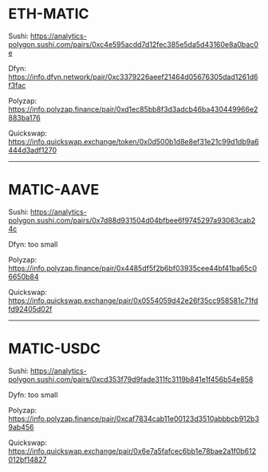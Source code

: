 # ETH-MATIC

Sushi:
https://analytics-polygon.sushi.com/pairs/0xc4e595acdd7d12fec385e5da5d43160e8a0bac0e

Dfyn:
https://info.dfyn.network/pair/0xc3379226aeef21464d05676305dad1261d6f3fac

Polyzap:
https://info.polyzap.finance/pair/0xd1ec85bb8f3d3adcb46ba430449966e2883ba176

Quickswap:
https://info.quickswap.exchange/token/0x0d500b1d8e8ef31e21c99d1db9a6444d3adf1270

---------------------------------

# MATIC-AAVE

Sushi:
https://analytics-polygon.sushi.com/pairs/0x7d88d931504d04bfbee6f9745297a93063cab24c

Dfyn: too small

Polyzap:
https://info.polyzap.finance/pair/0x4485df5f2b6bf03935cee44bf41ba65c06650b84

Quickswap:
https://info.quickswap.exchange/pair/0x0554059d42e26f35cc958581c71fdfd92405d02f


------------------------------

# MATIC-USDC

Sushi:
https://analytics-polygon.sushi.com/pairs/0xcd353f79d9fade311fc3119b841e1f456b54e858

Dyfn: too small

Polyzap:
https://info.polyzap.finance/pair/0xcaf7834cab11e00123d3510abbbcb912b39ab456

Quickswap:
https://info.quickswap.exchange/pair/0x6e7a5fafcec6bb1e78bae2a1f0b612012bf14827
